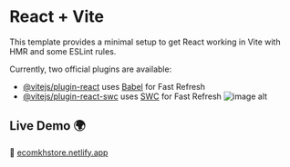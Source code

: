 # React + Vite

This template provides a minimal setup to get React working in Vite with HMR and some ESLint rules.

Currently, two official plugins are available:

- [@vitejs/plugin-react](https://github.com/vitejs/vite-plugin-react/blob/main/packages/plugin-react/README.md) uses [Babel](https://babeljs.io/) for Fast Refresh
- [@vitejs/plugin-react-swc](https://github.com/vitejs/vite-plugin-react-swc) uses [SWC](https://swc.rs/) for Fast Refresh
![image alt](https://github.com/eangmengkong/ecommerceStore/blob/ca7e147daacacc50ca475e7962af7f1bf4bdbc3e/ecommerceStoreScreenshot.jpg)

## Live Demo 🌍  
🔗 [ecomkhstore.netlify.app](https://ecomkhstore.netlify.app/)
